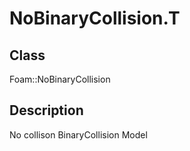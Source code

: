 # NoBinaryCollision.T 
## Class
Foam::NoBinaryCollision

## Description
No collison BinaryCollision Model

